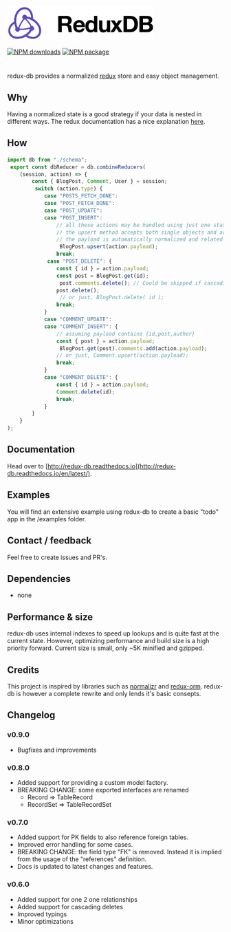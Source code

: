![logo](logo.png "redux-db")

[![NPM downloads](https://img.shields.io/npm/dm/redux-db.svg?style=flat-square)](https://www.npmjs.com/package/redux-db) [![NPM package](https://img.shields.io/npm/v/redux-db.svg?style=flat-square)](https://www.npmjs.com/package/redux-db)
#
redux-db provides a normalized [redux](http://redux.js.org) store and easy object management.

## Why

Having a normalized state is a good strategy if your data is nested in different ways. The redux documentation has a nice explanation [here](http://redux.js.org/docs/recipes/reducers/NormalizingStateShape.html).

## How

```javascript
import db from "./schema";
 export const dbReducer = db.combineReducers(
    (session, action) => {
        const { BlogPost, Comment, User } = session;
         switch (action.type) {
            case "POSTS_FETCH_DONE":
            case "POST_FETCH_DONE":
            case "POST_UPDATE":
            case "POST_INSERT":
                // all these actions may be handled using just one statement.
                // the upsert method accepts both single objects and arrays.
                // the payload is automatically normalized and related tables are also updated.
                 BlogPost.upsert(action.payload);
                break;
             case "POST_DELETE": {
                const { id } = action.payload;
                const post = BlogPost.get(id);
                 post.comments.delete(); // Could be skipped if cascading deletes are defined.
                post.delete();
                 // or just, BlogPost.delete( id );
                break;
            }
            case "COMMENT_UPDATE":
            case "COMMENT_INSERT": {
                // assuming payload contains {id,post,author}
                const { post } = action.payload;
                 BlogPost.get(post).comments.add(action.payload);
                // or just, Comment.upsert(action.payload);
                break;
            }
            case "COMMENT_DELETE": {
                const { id } = action.payload;
                Comment.delete(id);
                break;
            }
        }
    }
);
```

## Documentation

Head over to [http://redux-db.readthedocs.io](http://redux-db.readthedocs.io/en/latest/).

## Examples

You will find an extensive example using redux-db to create a basic "todo" app in the /examples folder.

## Contact / feedback

Feel free to create issues and PR's.

## Dependencies

* none

## Performance & size

redux-db uses internal indexes to speed up lookups and is quite fast at the current state. However, optimizing performance and build size is a high priority forward. Current size is small, only ~5K minified and gzipped.

## Credits

This project is inspired by libraries such as [normalizr](https://www.npmjs.com/package/normalizr) and [redux-orm](https://www.npmjs.com/package/redux-orm). redux-db is however a complete rewrite and only lends it's basic consepts.

## Changelog

### v0.9.0

* Bugfixes and improvements

### v0.8.0

* Added support for providing a custom model factory.
* BREAKING CHANGE: some exported interfaces are renamed
  * Record =&gt; TableRecord
  * RecordSet =&gt; TableRecordSet

### v0.7.0

* Added support for PK fields to also reference foreign tables. 
* Improved error handling for some cases.
* BREAKING CHANGE: the field type "FK" is removed. Instead it is implied from the usage of the "references" definition.
* Docs is updated to latest changes and features.

### v0.6.0

* Added support for one 2 one relationships
* Added support for cascading deletes
* Improved typings
* Minor optimizations

